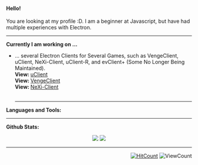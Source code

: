 <h4> Hello!</h4>

You are looking at my profile :D. I am a beginner at Javascript, but have had multiple experiences with Electron. 

---

**Currently I am working on ...**

- <div>
    ... several Electron Clients for Several Games, such as VengeClient, uClient, NeXi-Client, uClient-R, and evClient+ (Some No Longer Being Maintained).
    <br />
    <strong>View: </strong> <a href="https://github.com/urbaaan/uClient" > uClient</a> 
    <br /> 
    <strong>View: </strong> <a href="https://social.venge.io/#client.html" > VengeClient</a> 
    <br /> 
    <strong>View: </strong> <a href="https://github.com/NeXi-Client/NeXi-Client"> NeXi-Client</a> 
    <br /> 
    <br /> 
  </div>

  ***

**Languages and Tools:**

---

**Github Stats:**

<p align="center">
  
  <img src="https://github-readme-stats.vercel.app/api?username=urbaaan&hide=stars&show_icons=true&theme=dracula&line_height=32">
  <img src="https://github-readme-stats.vercel.app/api/top-langs/?username=urbaaan&count_private=true&theme=dracula">

</p>

---

<div align="right">
  
[![HitCount](http://hits.dwyl.com/urbaaan/verma-anushka.svg)](http://hits.dwyl.com/urbaaan/urbaaan) ![ViewCount](https://views.whatilearened.today/views/github/urbaaan/urbaaan.svg)
</div>
